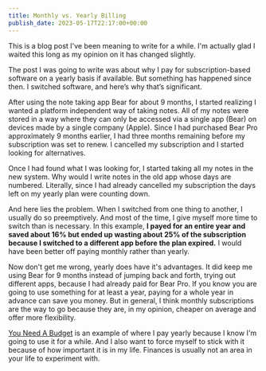 ```yaml
---
title: Monthly vs. Yearly Billing
publish_date: 2023-05-17T22:17:00+00:00
---
```


This is a blog post I've been meaning to write for a while. I'm actually glad I waited this long as my opinion on it has changed slightly.

The post I was going to write was about why I pay for subscription-based software on a yearly basis if available. But something has happened since then. I switched software, and here’s why that’s significant.

After using the note taking app Bear for about 9 months, I started realizing I wanted a platform independent way of taking notes. All of my notes were stored in a way where they can only be accessed via a single app (Bear) on devices made by a single company (Apple). Since I had purchased Bear Pro approximately 9 months earlier, I had three months remaining before my subscription was set to renew. I cancelled my subscription and I started looking for alternatives.

Once I had found what I was looking for, I started taking all my notes in the new system. Why would I write notes in the old app whose days are numbered. Literally, since I had already cancelled my subscription the days left on my yearly plan were counting down.

And here lies the problem. When I switched from one thing to another, I usually do so preemptively. And most of the time, I give myself more time to switch than is necessary. In this example, **I payed for an entire year and saved about 16% but ended up wasting about 25% of the subscription because I switched to a different app before the plan expired.** I would have been better off paying monthly rather than yearly.

Now don't get me wrong, yearly does have it's advantages. It did keep me using Bear for 9 months instead of jumping back and forth, trying out different apps, because I had already paid for Bear Pro. If you know you are going to use something for at least a year, paying for a whole year in advance can save you money. But in general, I think monthly subscriptions are the way to go because they are, in my opinion, cheaper on average and offer more flexibility.

[You Need A Budget](https://ynab.com/referral/?ref=bzjO719nmjvQhaf6) is an example of where I pay yearly because I know I'm going to use it for a while. And I also want to force myself to stick with it because of how important it is in my life. Finances is usually not an area in your life to experiment with.
